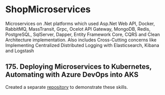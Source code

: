 # ShopMicroservices

Microservices on .Net platforms which used Asp.Net Web API, Docker, RabbitMQ, MassTransit, Grpc, Ocelot API Gateway, MongoDB, Redis, PostgreSQL, SqlServer, Dapper, Entity Framework Core, CQRS and Clean Architecture implementation. Also includes Cross-Cutting concerns like Implementing Centralized Distributed Logging with Elasticsearch, Kibana and Logstash

## 175. Deploying Microservices to Kubernetes, Automating with Azure DevOps into AKS

Created a separate [repository](https://github.com/John-Cassidy/AspnetDevOps) to demonstrate these skills.
